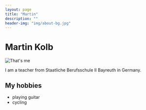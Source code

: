 ```yaml
---
layout: page
title: "Martin"
description: ""
header-img: "img/about-bg.jpg"
---
```

# Martin Kolb

![That's me](https://avatars0.githubusercontent.com/u/6861648?v=3&s=466)

I am a teacher from Staatliche Berufsschule II Bayreuth in Germany.

## My hobbies
* playing guitar
* cycling
